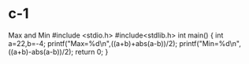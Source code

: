 # c-1
Max and Min 
#include <stdio.h>
#include<stdlib.h>
int main()
{
    int a=22,b=-4;
    printf("Max=%d\n",((a+b)+abs(a-b))/2);
    printf("Min=%d\n",((a+b)-abs(a-b))/2);
    return 0;
}
